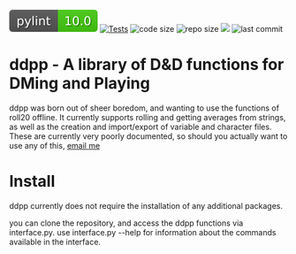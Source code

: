 

[![Pylint](https://github.com/CustomRoses/ddpp/blob/main/pylint.svg)](https://github.com/CustomRoses/DnD-/actions/workflows/pylint.yml) [![Tests](https://github.com/CustomRoses/DnD-/actions/workflows/unittests.yaml/badge.svg?branch=main)](https://github.com/CustomRoses/DnD-/actions/workflows/unittests.yaml) ![code size](https://img.shields.io/github/languages/code-size/CustomRoses/ddpp) ![repo size](https://img.shields.io/github/repo-size/CustomRoses/ddpp) ![](https://img.shields.io/github/commit-activity/w/CustomRoses/ddpp) ![last commit](https://img.shields.io/github/last-commit/CustomRoses/ddpp)



# ddpp - A library of D&D functions for DMing and Playing

ddpp was born out of sheer boredom, and wanting to use the functions of roll20 offline. It currently supports rolling and getting averages from strings, as well as the creation and import/export of variable and character files. These are currently very poorly documented, so should you actually want to use any of this, [email me](mailto:luc@nothome.xyz)



# Install

ddpp currently does not require the installation of any additional packages. 

you can clone the repository, and access the ddpp functions via interface.py. use interface.py --help for information about the commands available in the interface.
